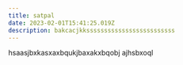 ```yaml
---
title: satpal
date: 2023-02-01T15:41:25.019Z
description: bakcacjkksssssssssssssssssssssssss
---
```

h﻿saasjbxkasxaxbqukjbaxakxbqobj ajhsbxoql